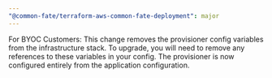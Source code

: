 ```yaml
---
"@common-fate/terraform-aws-common-fate-deployment": major
---
```


For BYOC Customers: This change removes the provisioner config variables from the infrastructure stack. To upgrade, you will need to remove any references to these variables in your config. The provisioner is now configured entirely from the application configuration.
